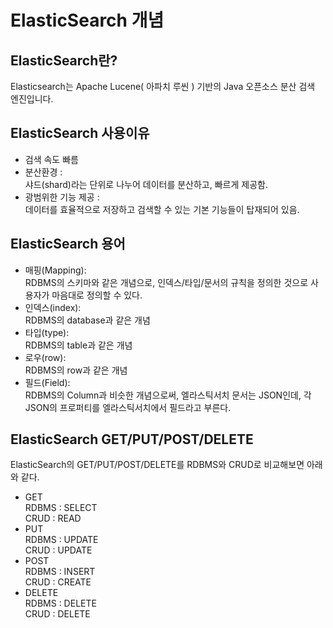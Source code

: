 # ElasticSearch 개념

## ElasticSearch란?
Elasticsearch는 Apache Lucene( 아파치 루씬 ) 기반의 Java 오픈소스 분산 검색 엔진입니다.

## ElasticSearch 사용이유
- 검색 속도 빠름
- 분산환경 :   
샤드(shard)라는 단위로 나누어 데이터를 분산하고, 빠르게 제공함.
- 광범위한 기능 제공 :   
데이터를 효율적으로 저장하고 검색할 수 있는 기본 기능들이 탑재되어 있음.

## ElasticSearch 용어
- 매핑(Mapping):     
RDBMS의 스키마와 같은 개념으로, 인덱스/타입/문서의 규칙을 정의한 것으로 사용자가 마음대로 정의할 수 있다.     
- 인덱스(index):     
RDBMS의 database과 같은 개념
- 타입(type):     
RDBMS의 table과 같은 개념
- 로우(row):      
RDBMS의 row과 같은 개념
- 필드(Field):     
RDBMS의 Column과 비슷한 개념으로써, 엘라스틱서치 문서는 JSON인데, 각 JSON의 프로퍼티를 엘라스틱서치에서 필드라고 부른다.    

## ElasticSearch GET/PUT/POST/DELETE
ElasticSearch의 GET/PUT/POST/DELETE를 RDBMS와 CRUD로 비교해보면 아래와 같다.
- GET      
RDBMS : SELECT      
CRUD : READ      
- PUT      
RDBMS : UPDATE       
CRUD : UPDATE      
- POST      
RDBMS : INSERT     
CRUD : CREATE      
- DELETE      
RDBMS : DELETE      
CRUD : DELETE     



